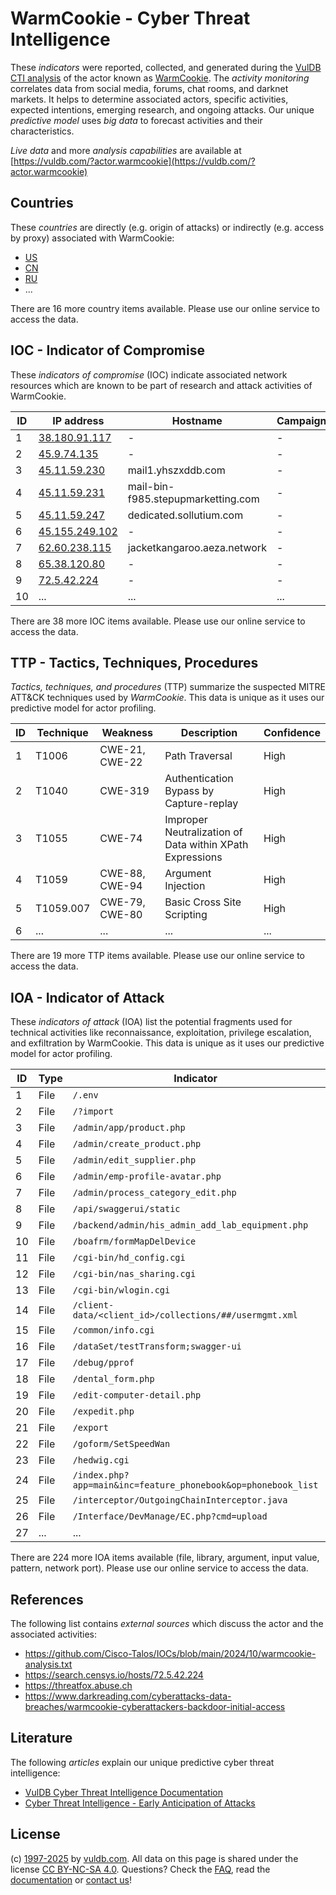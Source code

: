 # WarmCookie - Cyber Threat Intelligence

These _indicators_ were reported, collected, and generated during the [VulDB CTI analysis](https://vuldb.com/?kb.cti) of the actor known as [WarmCookie](https://vuldb.com/?actor.warmcookie). The _activity monitoring_ correlates data from social media, forums, chat rooms, and darknet markets. It helps to determine associated actors, specific activities, expected intentions, emerging research, and ongoing attacks. Our unique _predictive model_ uses _big data_ to forecast activities and their characteristics.

_Live data_ and more _analysis capabilities_ are available at [https://vuldb.com/?actor.warmcookie](https://vuldb.com/?actor.warmcookie)

## Countries

These _countries_ are directly (e.g. origin of attacks) or indirectly (e.g. access by proxy) associated with WarmCookie:

* [US](https://vuldb.com/?country.us)
* [CN](https://vuldb.com/?country.cn)
* [RU](https://vuldb.com/?country.ru)
* ...

There are 16 more country items available. Please use our online service to access the data.

## IOC - Indicator of Compromise

These _indicators of compromise_ (IOC) indicate associated network resources which are known to be part of research and attack activities of WarmCookie.

ID | IP address | Hostname | Campaign | Confidence
-- | ---------- | -------- | -------- | ----------
1 | [38.180.91.117](https://vuldb.com/?ip.38.180.91.117) | - | - | High
2 | [45.9.74.135](https://vuldb.com/?ip.45.9.74.135) | - | - | High
3 | [45.11.59.230](https://vuldb.com/?ip.45.11.59.230) | mail1.yhszxddb.com | - | High
4 | [45.11.59.231](https://vuldb.com/?ip.45.11.59.231) | mail-bin-f985.stepupmarketting.com | - | High
5 | [45.11.59.247](https://vuldb.com/?ip.45.11.59.247) | dedicated.sollutium.com | - | High
6 | [45.155.249.102](https://vuldb.com/?ip.45.155.249.102) | - | - | High
7 | [62.60.238.115](https://vuldb.com/?ip.62.60.238.115) | jacketkangaroo.aeza.network | - | High
8 | [65.38.120.80](https://vuldb.com/?ip.65.38.120.80) | - | - | High
9 | [72.5.42.224](https://vuldb.com/?ip.72.5.42.224) | - | - | High
10 | ... | ... | ... | ...

There are 38 more IOC items available. Please use our online service to access the data.

## TTP - Tactics, Techniques, Procedures

_Tactics, techniques, and procedures_ (TTP) summarize the suspected MITRE ATT&CK techniques used by _WarmCookie_. This data is unique as it uses our predictive model for actor profiling.

ID | Technique | Weakness | Description | Confidence
-- | --------- | -------- | ----------- | ----------
1 | T1006 | CWE-21, CWE-22 | Path Traversal | High
2 | T1040 | CWE-319 | Authentication Bypass by Capture-replay | High
3 | T1055 | CWE-74 | Improper Neutralization of Data within XPath Expressions | High
4 | T1059 | CWE-88, CWE-94 | Argument Injection | High
5 | T1059.007 | CWE-79, CWE-80 | Basic Cross Site Scripting | High
6 | ... | ... | ... | ...

There are 19 more TTP items available. Please use our online service to access the data.

## IOA - Indicator of Attack

These _indicators of attack_ (IOA) list the potential fragments used for technical activities like reconnaissance, exploitation, privilege escalation, and exfiltration by WarmCookie. This data is unique as it uses our predictive model for actor profiling.

ID | Type | Indicator | Confidence
-- | ---- | --------- | ----------
1 | File | `/.env` | Low
2 | File | `/?import` | Medium
3 | File | `/admin/app/product.php` | High
4 | File | `/admin/create_product.php` | High
5 | File | `/admin/edit_supplier.php` | High
6 | File | `/admin/emp-profile-avatar.php` | High
7 | File | `/admin/process_category_edit.php` | High
8 | File | `/api/swaggerui/static` | High
9 | File | `/backend/admin/his_admin_add_lab_equipment.php` | High
10 | File | `/boafrm/formMapDelDevice` | High
11 | File | `/cgi-bin/hd_config.cgi` | High
12 | File | `/cgi-bin/nas_sharing.cgi` | High
13 | File | `/cgi-bin/wlogin.cgi` | High
14 | File | `/client-data/<client_id>/collections/##/usermgmt.xml` | High
15 | File | `/common/info.cgi` | High
16 | File | `/dataSet/testTransform;swagger-ui` | High
17 | File | `/debug/pprof` | Medium
18 | File | `/dental_form.php` | High
19 | File | `/edit-computer-detail.php` | High
20 | File | `/expedit.php` | Medium
21 | File | `/export` | Low
22 | File | `/goform/SetSpeedWan` | High
23 | File | `/hedwig.cgi` | Medium
24 | File | `/index.php?app=main&inc=feature_phonebook&op=phonebook_list` | High
25 | File | `/interceptor/OutgoingChainInterceptor.java` | High
26 | File | `/Interface/DevManage/EC.php?cmd=upload` | High
27 | ... | ... | ...

There are 224 more IOA items available (file, library, argument, input value, pattern, network port). Please use our online service to access the data.

## References

The following list contains _external sources_ which discuss the actor and the associated activities:

* https://github.com/Cisco-Talos/IOCs/blob/main/2024/10/warmcookie-analysis.txt
* https://search.censys.io/hosts/72.5.42.224
* https://threatfox.abuse.ch
* https://www.darkreading.com/cyberattacks-data-breaches/warmcookie-cyberattackers-backdoor-initial-access

## Literature

The following _articles_ explain our unique predictive cyber threat intelligence:

* [VulDB Cyber Threat Intelligence Documentation](https://vuldb.com/?kb.cti)
* [Cyber Threat Intelligence - Early Anticipation of Attacks](https://www.scip.ch/en/?labs.20201022)

## License

(c) [1997-2025](https://vuldb.com/?kb.changelog) by [vuldb.com](https://vuldb.com/?kb.about). All data on this page is shared under the license [CC BY-NC-SA 4.0](https://creativecommons.org/licenses/by-nc-sa/4.0/). Questions? Check the [FAQ](https://vuldb.com/?kb.faq), read the [documentation](https://vuldb.com/?kb) or [contact us](https://vuldb.com/?contact)!
